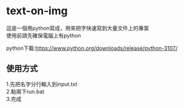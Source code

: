 # text-on-img
這是一個用python寫成，用來把字快速寫到大量文件上的專案  
使用前請先確保電腦上有python  

python下載:https://www.python.org/downloads/release/python-3107/  

## 使用方式
1.先把名字分行輸入到input.txt  
2.點兩下run.bat  
3.完成